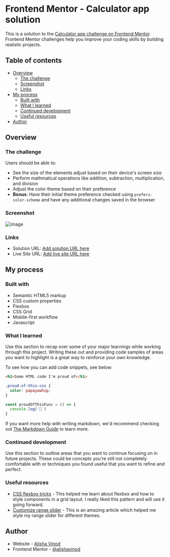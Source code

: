 # Frontend Mentor - Calculator app solution

This is a solution to the [Calculator app challenge on Frontend Mentor](https://www.frontendmentor.io/challenges/calculator-app-9lteq5N29). Frontend Mentor challenges help you improve your coding skills by building realistic projects. 

## Table of contents

- [Overview](#overview)
  - [The challenge](#the-challenge)
  - [Screenshot](#screenshot)
  - [Links](#links)
- [My process](#my-process)
  - [Built with](#built-with)
  - [What I learned](#what-i-learned)
  - [Continued development](#continued-development)
  - [Useful resources](#useful-resources)
- [Author](#author)

## Overview

### The challenge

Users should be able to:

- See the size of the elements adjust based on their device's screen size
- Perform mathmatical operations like addition, subtraction, multiplication, and division
- Adjust the color theme based on their preference
- **Bonus**: Have their initial theme preference checked using `prefers-color-scheme` and have any additional changes saved in the browser

### Screenshot

![image](https://user-images.githubusercontent.com/62168160/128663721-0ebbd095-262b-47bd-a7aa-b86ded247fa2.png)

### Links

- Solution URL: [Add solution URL here](https://your-solution-url.com)
- Live Site URL: [Add live site URL here](https://https://alishavinod.github.io/Calculator/)

## My process

### Built with

- Semantic HTML5 markup
- CSS custom properties
- Flexbox
- CSS Grid
- Mobile-first workflow
- Javascript

### What I learned

Use this section to recap over some of your major learnings while working through this project. Writing these out and providing code samples of areas you want to highlight is a great way to reinforce your own knowledge.

To see how you can add code snippets, see below:

```html
<h1>Some HTML code I'm proud of</h1>
```
```css
.proud-of-this-css {
  color: papayawhip;
}
```
```js
const proudOfThisFunc = () => {
  console.log('🎉')
}
```

If you want more help with writing markdown, we'd recommend checking out [The Markdown Guide](https://www.markdownguide.org/) to learn more.

### Continued development

Use this section to outline areas that you want to continue focusing on in future projects. These could be concepts you're still not completely comfortable with or techniques you found useful that you want to refine and perfect.

### Useful resources

- [CSS flexbox tricks](https://css-tricks.com/snippets/css/a-guide-to-flexbox/#flexbox-background) - This helped me learn about flexbox and how to style components in a grid layout. I really liked this pattern and will use it going forward.
- [Customize range slider](https://brennaobrien.com/blog/2014/05/style-input-type-range-in-every-browser.html) - This is an amazing article which helped me style my range slider for different themes. 

## Author

- Website - [Alisha Vinod](https://alishavinod.github.io/Portfolio/)
- Frontend Mentor - [@alishavinod](https://www.frontendmentor.io/profile/alishavinod)

